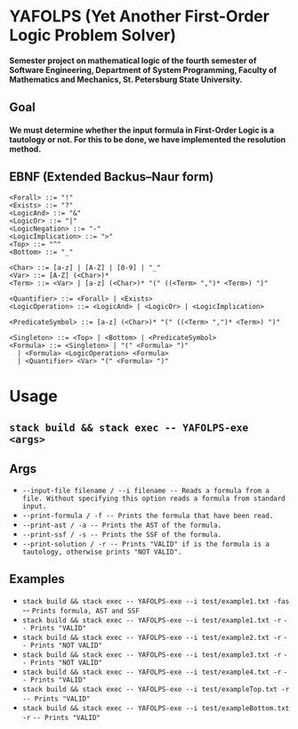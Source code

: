# YAFOLPS (Yet Another First-Order Logic Problem Solver)

#### Semester project on mathematical logic of the fourth semester of Software Engineering, Department of System Programming, Faculty of Mathematics and Mechanics, St. Petersburg State University. 

## Goal

#### We must determine whether the input formula in First-Order Logic is a tautology or not. For this to be done, we have implemented the resolution method.

## EBNF (Extended Backus–Naur form)

```
<Forall> ::= "!"
<Exists> ::= "?"
<LogicAnd> ::= "&"
<LogicOr> ::= "|"
<LogicNegation> ::= "-"
<LogicImplication> ::= ">"
<Top> ::= "^"
<Bottom> ::= "_"

<Char> ::= [a-z] | [A-Z] | [0-9] | "_"
<Var> ::= [A-Z] (<Char>)*
<Term> ::= <Var> | [a-z] (<Char>)* "(" ((<Term> ",")* <Term>) ")"

<Quantifier> ::= <Forall> | <Exists>
<LogicOperation> ::= <LogicAnd> | <LogicOr> | <LogicImplication>

<PredicateSymbol> ::= [a-z] (<Char>)* "(" ((<Term> ",")* <Term>) ")"

<Singleton> ::= <Top> | <Bottom> | <PredicateSymbol>
<Formula> ::= <Singleton> | "(" <Formula> ")"
  | <Formula> <LogicOperation> <Formula> 
  | <Quantifier> <Var> "(" <Formula> ")" 
```

# Usage

## ``stack build && stack exec -- YAFOLPS-exe <args>``

## Args

* ``--input-file filename / --i filename -- Reads a formula from a file. Without specifying this option reads a formula from standard input.``
* ``--print-formula / -f -- Prints the formula that have been read.``
* ``--print-ast / -a -- Prints the AST of the formula.``
* ``--print-ssf / -s -- Prints the SSF of the formula.``
* ``--print-solution / -r -- Prints "VALID" if is the formula is a tautology, otherwise prints "NOT VALID".``
  
## Examples

* ``stack build && stack exec -- YAFOLPS-exe --i test/example1.txt -fas`` -- ``Prints formula, AST and SSF``
* ``stack build && stack exec -- YAFOLPS-exe --i test/example1.txt -r`` ``-- Prints "VALID"``
* ``stack build && stack exec -- YAFOLPS-exe --i test/example2.txt -r`` ``-- Prints "NOT VALID"``
* ``stack build && stack exec -- YAFOLPS-exe --i test/example3.txt -r`` ``-- Prints "NOT VALID"``
* ``stack build && stack exec -- YAFOLPS-exe --i test/example4.txt -r`` ``-- Prints "VALID"``
* ``stack build && stack exec -- YAFOLPS-exe --i test/exampleTop.txt -r`` ``-- Prints "VALID"``
* ``stack build && stack exec -- YAFOLPS-exe --i test/exampleBottom.txt -r`` ``-- Prints "VALID"``

